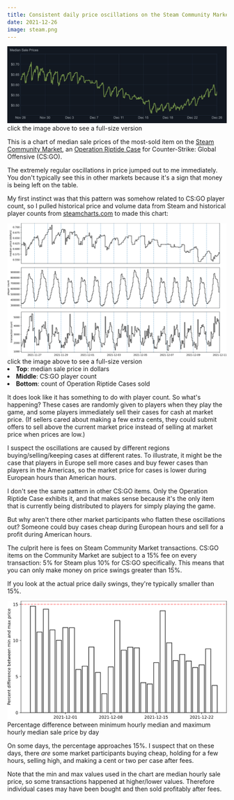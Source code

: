 ```yaml
---
title: Consistent daily price oscillations on the Steam Community Market
date: 2021-12-26
image: steam.png
---
```


<a href="blog/cs-go-price-oscillation/steam.png">
  <img class="img-really-no-pad" src="blog/cs-go-price-oscillation/steam.png" alt="chart of CS:GO Operation Riptide Case median sales prices on Steam Community Market"/>
</a>
<div class="img-note">click the image above to see a full-size version</div>

This is a chart of median sale prices of the most-sold item on the [Steam Community Market](https://steamcommunity.com/market/), an [Operation Riptide Case](https://steamcommunity.com/market/listings/730/Operation%20Riptide%20Case) for Counter-Strike: Global Offensive (CS:GO).

The extremely regular oscillations in price jumped out to me immediately. You don't typically see this in other markets because it's a sign that money is being left on the table.

My first instinct was that this pattern was somehow related to CS:GO player count, so I pulled historical price and volume data from Steam and historical player counts from [steamcharts.com](https://steamcharts.com/) to made this chart:

<a href="blog/cs-go-price-oscillation/chart.svg">
  <img class="img-really-no-pad" src="blog/cs-go-price-oscillation/chart.svg" alt="chart of CS:GO Operation Riptide Case median sales prices on Steam Community Market, player count, and transaction count"/>
</a>
<div class="img-note">click the image above to see a full-size version</div>
<div class="img-caption">
  <li>
    <b>Top</b>: median sale price in dollars
  </li>
  <li>
    <b>Middle</b>: CS:GO player count
  </li>
  <li>
    <b>Bottom</b>: count of Operation Riptide Cases sold
  </li>
</div>

It does look like it has something to do with player count. So what's happening? These cases are randomly given to players when they play the game, and some players immediately sell their cases for cash at market price. (If sellers cared about making a few extra cents, they could submit offers to sell above the current market price instead of selling at market price when prices are low.)

I suspect the oscillations are caused by different regions buying/selling/keeping cases at different rates. To illustrate, it might be the case that players in Europe sell more cases and buy fewer cases than players in the Americas, so the market price for cases is lower during European hours than American hours.

I don't see the same pattern in other CS:GO items. Only the Operation Riptide Case exhibits it, and that makes sense because it's the only item that is currently being distributed to players for simply playing the game.

But why aren't there other market participants who flatten these oscillations out? Someone could buy cases cheap during European hours and sell for a profit during American hours.

The culprit here is fees on Steam Community Market transactions. CS:GO items on the Community Market are subject to a 15% fee on every transaction: 5% for Steam plus 10% for CS:GO specifically. This means that you can only make money on price swings greater than 15%.

If you look at the actual price daily swings, they're typically smaller than 15%.

<img class="img-really-no-pad" src="blog/cs-go-price-oscillation/percents.svg" alt="Percentage difference between minimum hourly median and maximum hourly median sale price by day"/>
<div class="img-note">
    Percentage difference between minimum hourly median and maximum hourly median sale price by day
</div>

On some days, the percentage approaches 15%. I suspect that on these days, there _are_ some market participants buying cheap, holding for a few hours, selling high, and making a cent or two per case after fees.

Note that the min and max values used in the chart are median hourly sale price, so some transactions happened at higher/lower values. Therefore individual cases may have been bought and then sold profitably after fees.

